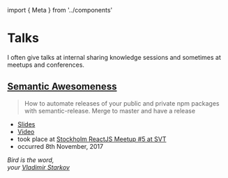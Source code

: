 import { Meta } from '../components'

<Meta
  title="Talks"
  description="I often give talks at internal sharing knowledge sessions and sometimes at meetups and conferences."
/>

# Talks

I often give talks at internal sharing knowledge sessions and sometimes at meetups and conferences.

## [Semantic Awesomeness](/talks/semantic-awesomeness)

> How to automate releases of your public and private npm packages with semantic-release. Merge to master and have a release

- [Slides](/talks/semantic-awesomeness/)
- [Video](https://www.svtplay.se/klipp/16183939/reactjs-meetup-svt---english-subtitles?position=6160)
- took place at [Stockholm ReactJS Meetup #5 at SVT](https://www.meetup.com/Stockholm-ReactJS-Meetup/events/243738373/)
- occurred 8th November, 2017

_Bird is the word,  
your [Vladimir Starkov](https://iamstarkov.com)_

